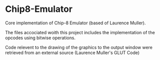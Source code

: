 # Chip8-Emulator
Core implementation of Chip-8 Emulator (based of Laurence Muller).

The files accociated woith this project includes the implementation of the opcodes using bitwise operations.

Code relevent to the drawing of the graphics to the output window were retrieved from an external source (Laurence Muller's GLUT Code)
